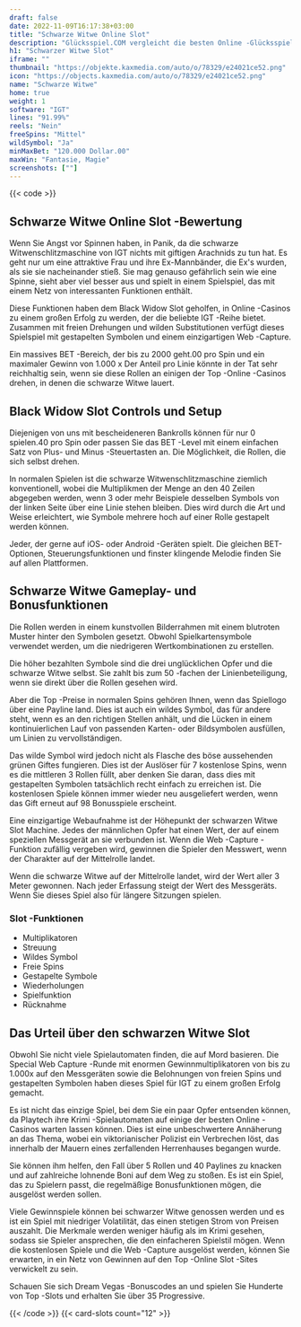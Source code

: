 ```yaml
---
draft: false
date: 2022-11-09T16:17:38+03:00
title: "Schwarze Witwe Online Slot"
description: "Glücksspiel.COM vergleicht die besten Online -Glücksspiel -Sites und -spiele der Kanada.  Unabhängige Produktbewertungen und exklusive Anmeldeangebote. Jetzt spielen!"
h1: "Schwarzer Witwe Slot"
iframe: ""
thumbnail: "https://objekte.kaxmedia.com/auto/o/78329/e24021ce52.png"
icon: "https://objects.kaxmedia.com/auto/o/78329/e24021ce52.png"
name: "Schwarze Witwe"
home: true
weight: 1
software: "IGT"
lines: "91.99%"
reels: "Nein"
freeSpins: "Mittel"
wildSymbol: "Ja"
minMaxBet: "120.000 Dollar.00"
maxWin: "Fantasie, Magie"
screenshots: [""]
---
```


{{< code >}}<h2>Schwarze Witwe Online Slot -Bewertung</h2><p>Wenn Sie Angst vor Spinnen haben, in Panik, da die schwarze Witwenschlitzmaschine von IGT nichts mit giftigen Arachnids zu tun hat. Es geht nur um eine attraktive Frau und ihre Ex-Mannbänder, die Ex's wurden, als sie sie nacheinander stieß. Sie mag genauso gefährlich sein wie eine Spinne, sieht aber viel besser aus und spielt in einem Spielspiel, das mit einem Netz von interessanten Funktionen enthält.</p><p>Diese Funktionen haben dem Black Widow Slot geholfen, in Online -Casinos zu einem großen Erfolg zu werden, der die beliebte IGT -Reihe bietet. Zusammen mit freien Drehungen und wilden Substitutionen verfügt dieses Spielspiel mit gestapelten Symbolen und einem einzigartigen Web -Capture.</p><p>Ein massives BET -Bereich, der bis zu 2000 geht.00 pro Spin und ein maximaler Gewinn von 1.000 x Der Anteil pro Linie könnte in der Tat sehr reichhaltig sein, wenn sie diese Rollen an einigen der Top -Online -Casinos drehen, in denen die schwarze Witwe lauert.</p><h2>Black Widow Slot Controls und Setup</h2><p>Diejenigen von uns mit bescheideneren Bankrolls können für nur 0 spielen.40 pro Spin oder passen Sie das BET -Level mit einem einfachen Satz von Plus- und Minus -Steuertasten an. Die Möglichkeit, die Rollen, die sich selbst drehen.</p><p>In normalen Spielen ist die schwarze Witwenschlitzmaschine ziemlich konventionell, wobei die Multiplikmen der Menge an den 40 Zeilen abgegeben werden, wenn 3 oder mehr Beispiele desselben Symbols von der linken Seite über eine Linie stehen bleiben. Dies wird durch die Art und Weise erleichtert, wie Symbole mehrere hoch auf einer Rolle gestapelt werden können.</p><p>Jeder, der gerne auf iOS- oder Android -Geräten spielt. Die gleichen BET-Optionen, Steuerungsfunktionen und finster klingende Melodie finden Sie auf allen Plattformen.</p><h2>Schwarze Witwe Gameplay- und Bonusfunktionen</h2><p>Die Rollen werden in einem kunstvollen Bilderrahmen mit einem blutroten Muster hinter den Symbolen gesetzt. Obwohl Spielkartensymbole verwendet werden, um die niedrigeren Wertkombinationen zu erstellen.</p><p>Die höher bezahlten Symbole sind die drei unglücklichen Opfer und die schwarze Witwe selbst. Sie zahlt bis zum 50 -fachen der Linienbeteiligung, wenn sie direkt über die Rollen gesehen wird.</p><p>Aber die Top -Preise in normalen Spins gehören Ihnen, wenn das Spiellogo über eine Payline land. Dies ist auch ein wildes Symbol, das für andere steht, wenn es an den richtigen Stellen anhält, und die Lücken in einem kontinuierlichen Lauf von passenden Karten- oder Bildsymbolen ausfüllen, um Linien zu vervollständigen.</p><p>Das wilde Symbol wird jedoch nicht als Flasche des böse aussehenden grünen Giftes fungieren. Dies ist der Auslöser für 7 kostenlose Spins, wenn es die mittleren 3 Rollen füllt, aber denken Sie daran, dass dies mit gestapelten Symbolen tatsächlich recht einfach zu erreichen ist. Die kostenlosen Spiele können immer wieder neu ausgeliefert werden, wenn das Gift erneut auf 98 Bonusspiele erscheint.</p><p>Eine einzigartige Webaufnahme ist der Höhepunkt der schwarzen Witwe Slot Machine. Jedes der männlichen Opfer hat einen Wert, der auf einem speziellen Messgerät an sie verbunden ist. Wenn die Web -Capture -Funktion zufällig vergeben wird, gewinnen die Spieler den Messwert, wenn der Charakter auf der Mittelrolle landet.</p><p>Wenn die schwarze Witwe auf der Mittelrolle landet, wird der Wert aller 3 Meter gewonnen. Nach jeder Erfassung steigt der Wert des Messgeräts. Wenn Sie dieses Spiel also für längere Sitzungen spielen.</p><h3>
Slot -Funktionen</h3><ul>
<li></span>
Multiplikatoren</li>
<li></span>
Streuung</li>
<li></span>
Wildes Symbol</li>
<li></span>
Freie Spins</li>
<li></span>
Gestapelte Symbole</li>
<li></span>
Wiederholungen</li>
<li></span>
Spielfunktion</li>
<li></span>
Rücknahme</li></ul><h2>Das Urteil über den schwarzen Witwe Slot</h2><p>Obwohl Sie nicht viele Spielautomaten finden, die auf Mord basieren. Die Special Web Capture -Runde mit enormen Gewinnmultiplikatoren von bis zu 1.000x auf den Messgeräten sowie die Belohnungen von freien Spins und gestapelten Symbolen haben dieses Spiel für IGT zu einem großen Erfolg gemacht.</p><p>Es ist nicht das einzige Spiel, bei dem Sie ein paar Opfer entsenden können, da Playtech ihre Krimi -Spielautomaten auf einige der besten Online -Casinos warten lassen können. Dies ist eine unbeschwertere Annäherung an das Thema, wobei ein viktorianischer Polizist ein Verbrechen löst, das innerhalb der Mauern eines zerfallenden Herrenhauses begangen wurde.</p><p>Sie können ihm helfen, den Fall über 5 Rollen und 40 Paylines zu knacken und auf zahlreiche lohnende Boni auf dem Weg zu stoßen. Es ist ein Spiel, das zu Spielern passt, die regelmäßige Bonusfunktionen mögen, die ausgelöst werden sollen.</p><p>Viele Gewinnspiele können bei schwarzer Witwe genossen werden und es ist ein Spiel mit niedriger Volatilität, das einen stetigen Strom von Preisen auszahlt. Die Merkmale werden weniger häufig als im Krimi gesehen, sodass sie Spieler ansprechen, die den einfacheren Spielstil mögen. Wenn die kostenlosen Spiele und die Web -Capture ausgelöst werden, können Sie erwarten, in ein Netz von Gewinnen auf den Top -Online Slot -Sites verwickelt zu sein.</p><p>
Schauen Sie sich Dream Vegas -Bonuscodes an und spielen Sie Hunderte von Top -Slots und erhalten Sie über 35 Progressive.</p>{{< /code >}}
 {{< card-slots count="12" >}}